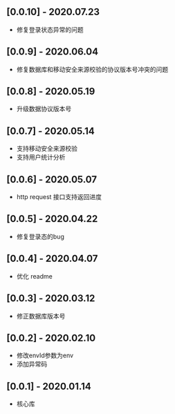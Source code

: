 ## [0.0.10] - 2020.07.23

* 修复登录状态异常的问题

## [0.0.9] - 2020.06.04

* 修复数据库和移动安全来源校验的协议版本号冲突的问题

## [0.0.8] - 2020.05.19

* 升级数据协议版本号

## [0.0.7] - 2020.05.14

* 支持移动安全来源校验
* 支持用户统计分析

## [0.0.6] - 2020.05.07

* http request 接口支持返回进度

## [0.0.5] - 2020.04.22

* 修复登录态的bug

## [0.0.4] - 2020.04.07

* 优化 readme

## [0.0.3] - 2020.03.12

* 修正数据库版本号

## [0.0.2] - 2020.02.10

* 修改envId参数为env
* 添加异常码

## [0.0.1] - 2020.01.14

* 核心库






